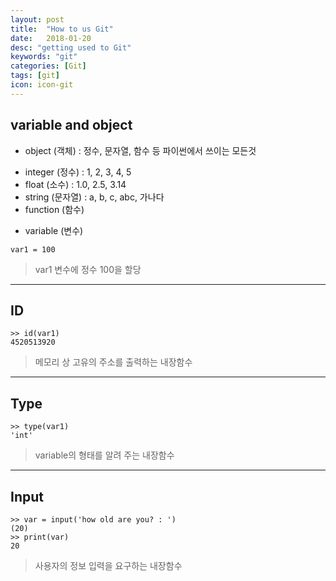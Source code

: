 ```yaml
---
layout: post
title:  "How to us Git"
date:   2018-01-20
desc: "getting used to Git"
keywords: "git"
categories: [Git]
tags: [git]
icon: icon-git
---
```


## variable and object

* object (객체) : 정수, 문자열, 함수 등 파이썬에서 쓰이는 모든것

 - integer (정수) : 1, 2, 3, 4, 5
 - float (소수) : 1.0, 2.5, 3.14
 - string (문자열) : a, b, c, abc, 가나다
 - function (함수)

* variable (변수)

```
var1 = 100
```

> var1 변수에 정수 100을 할당

---

## ID

```
>> id(var1)
4520513920
```

> 메모리 상 고유의 주소를 출력하는 내장함수

---

## Type

```
>> type(var1)
'int'
```

> variable의 형태를 알려 주는 내장함수

---

## Input

```
>> var = input('how old are you? : ')
(20)
>> print(var)
20
```

> 사용자의 정보 입력을 요구하는 내장함수
